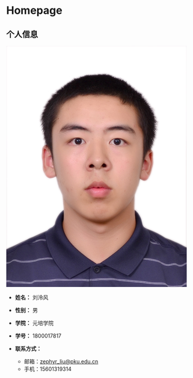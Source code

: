 # Homepage

## 个人信息

![个人照片](https://github.com/Lingfeng-Liu/Homepage/blob/master/%E4%B8%AA%E4%BA%BA%E7%85%A7%E7%89%87.jpg)

- **姓名：** 刘泠风

- **性别：** 男

- **学院：** 元培学院

- **学号：** 1800017817

- **联系方式：**
  - 邮箱：zephyr_liu@pku.edu.cn
  - 手机：15601319314
